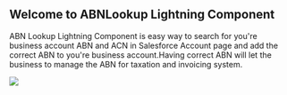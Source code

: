 ## Welcome to ABNLookup Lightning Component 

ABN Lookup Lightning Component is easy way to search for you're business account ABN and ACN in Salesforce Account page and add the correct ABN to you're business account.Having correct ABN will let the business to manage the ABN for taxation and invoicing system.

<a href="https://imgflip.com/gif/3zhjuz"><img src="https://i.imgflip.com/3zhjuz.gif"/></a>
